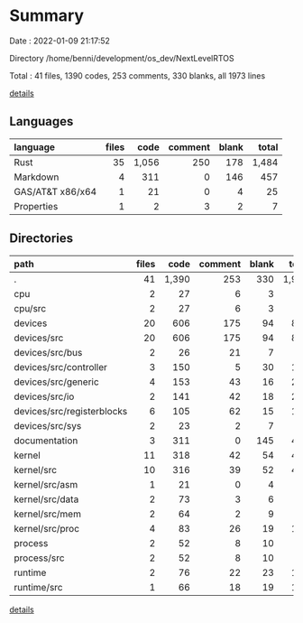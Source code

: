 # Summary

Date : 2022-01-09 21:17:52

Directory /home/benni/development/os_dev/NextLevelRTOS

Total : 41 files,  1390 codes, 253 comments, 330 blanks, all 1973 lines

[details](details.md)

## Languages
| language | files | code | comment | blank | total |
| :--- | ---: | ---: | ---: | ---: | ---: |
| Rust | 35 | 1,056 | 250 | 178 | 1,484 |
| Markdown | 4 | 311 | 0 | 146 | 457 |
| GAS/AT&T x86/x64 | 1 | 21 | 0 | 4 | 25 |
| Properties | 1 | 2 | 3 | 2 | 7 |

## Directories
| path | files | code | comment | blank | total |
| :--- | ---: | ---: | ---: | ---: | ---: |
| . | 41 | 1,390 | 253 | 330 | 1,973 |
| cpu | 2 | 27 | 6 | 3 | 36 |
| cpu/src | 2 | 27 | 6 | 3 | 36 |
| devices | 20 | 606 | 175 | 94 | 875 |
| devices/src | 20 | 606 | 175 | 94 | 875 |
| devices/src/bus | 2 | 26 | 21 | 7 | 54 |
| devices/src/controller | 3 | 150 | 5 | 30 | 185 |
| devices/src/generic | 4 | 153 | 43 | 16 | 212 |
| devices/src/io | 2 | 141 | 42 | 18 | 201 |
| devices/src/registerblocks | 6 | 105 | 62 | 15 | 182 |
| devices/src/sys | 2 | 23 | 2 | 7 | 32 |
| documentation | 3 | 311 | 0 | 145 | 456 |
| kernel | 11 | 318 | 42 | 54 | 414 |
| kernel/src | 10 | 316 | 39 | 52 | 407 |
| kernel/src/asm | 1 | 21 | 0 | 4 | 25 |
| kernel/src/data | 2 | 73 | 3 | 6 | 82 |
| kernel/src/mem | 2 | 64 | 2 | 9 | 75 |
| kernel/src/proc | 4 | 83 | 26 | 19 | 128 |
| process | 2 | 52 | 8 | 10 | 70 |
| process/src | 2 | 52 | 8 | 10 | 70 |
| runtime | 2 | 76 | 22 | 23 | 121 |
| runtime/src | 1 | 66 | 18 | 19 | 103 |

[details](details.md)
